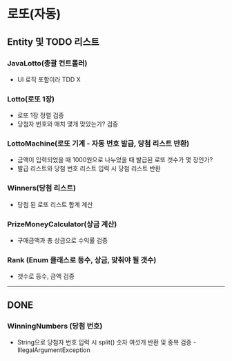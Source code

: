 # 로또(자동)

## Entity 및 TODO 리스트

### JavaLotto(총괄 컨트롤러)
- UI 로직 포함이라 TDD X


### Lotto(로또 1장)
- 로또 1장 정렬 검증
- 당첨자 번호와 매치 몇개 맞았는가? 검증

### LottoMachine(로또 기계 - 자동 번호 발급, 당첨 리스트 반환) 
- 금액이 입력되었을 때 1000원으로 나누었을 때 발급된 로또 갯수가 몇 장인가?
- 발급 리스트와 당첨 번호 리스트 입력 시 당첨 리스트 반환 

### Winners(당첨 리스트)
- 당첨 된 로또 리스트 합계 계산

### PrizeMoneyCalculator(상금 계산)
- 구매금액과 총 상금으로 수익률 검증

### Rank (Enum 클래스로 등수, 상금, 맞춰야 될 갯수)
- 갯수로 등수, 금액 검증

---

## DONE

### WinningNumbers (당첨 번호)
- String으로 당첨자 번호 입력 시 split() 숫자 여섯개 반환 및 중복 검증 - IllegalArgumentException

